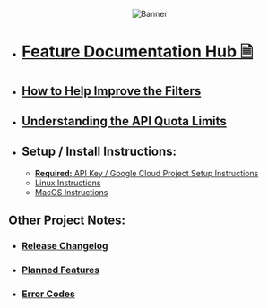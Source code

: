 <p align="center"><img alt="Banner" src="https://i.imgur.com/TGzgq4V.png"></p>

* # [Feature Documentation Hub 🗎](https://github.com/ThioJoe/YT-Spammer-Purge/wiki/Documentation-Hub)
* ## [How to Help Improve the Filters](https://github.com/ThioJoe/YT-Spammer-Purge/wiki/How-to-Help-Improve-the-Filters)
* ## [Understanding the API Quota Limits](https://github.com/ThioJoe/YT-Spammer-Purge/wiki/Understanding-YouTube-API-Quota-Limits)
* ## Setup / Install Instructions:
	* [**Required:** API Key / Google Cloud Project Setup Instructions](https://github.com/ThioJoe/YT-Spammer-Purge/wiki/Instructions:-Obtaining-an-API-Key)
	* [Linux Instructions](Linux-Installation-Instructions)
	* [MacOS Instructions](MacOS-Instructions)


## Other Project Notes:
* ### [Release Changelog](https://github.com/ThioJoe/YT-Spammer-Purge/wiki/Release-Changelog)
* ### [Planned Features](Planned-Features)
* ### [Error Codes](https://github.com/ThioJoe/YT-Spammer-Purge/wiki/Error-Codes)